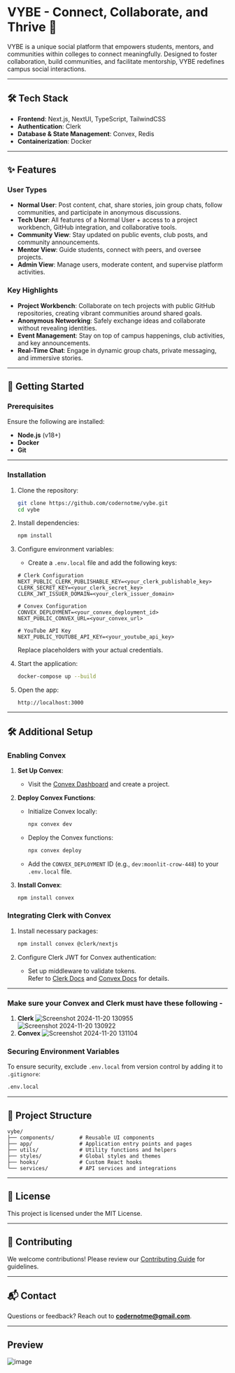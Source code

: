 # VYBE - Connect, Collaborate, and Thrive 🚀

VYBE is a unique social platform that empowers students, mentors, and communities within colleges to connect meaningfully. Designed to foster collaboration, build communities, and facilitate mentorship, VYBE redefines campus social interactions.

---

## 🛠️ Tech Stack
- **Frontend**: Next.js, NextUI, TypeScript, TailwindCSS  
- **Authentication**: Clerk  
- **Database & State Management**: Convex, Redis  
- **Containerization**: Docker  

---

## ✨ Features

### User Types
- **Normal User**: Post content, chat, share stories, join group chats, follow communities, and participate in anonymous discussions.  
- **Tech User**: All features of a Normal User + access to a project workbench, GitHub integration, and collaborative tools.  
- **Community View**: Stay updated on public events, club posts, and community announcements.  
- **Mentor View**: Guide students, connect with peers, and oversee projects.  
- **Admin View**: Manage users, moderate content, and supervise platform activities.  

### Key Highlights
- **Project Workbench**: Collaborate on tech projects with public GitHub repositories, creating vibrant communities around shared goals.  
- **Anonymous Networking**: Safely exchange ideas and collaborate without revealing identities.  
- **Event Management**: Stay on top of campus happenings, club activities, and key announcements.  
- **Real-Time Chat**: Engage in dynamic group chats, private messaging, and immersive stories.  

---

## 🚀 Getting Started

### Prerequisites
Ensure the following are installed:  
- **Node.js** (v18+)  
- **Docker**  
- **Git**  

---

### Installation

1. Clone the repository:
   ```bash
   git clone https://github.com/codernotme/vybe.git
   cd vybe
   ```

2. Install dependencies:
   ```bash
   npm install
   ```

3. Configure environment variables:
   - Create a `.env.local` file and add the following keys:

   ```env
   # Clerk Configuration
   NEXT_PUBLIC_CLERK_PUBLISHABLE_KEY=<your_clerk_publishable_key>
   CLERK_SECRET_KEY=<your_clerk_secret_key>
   CLERK_JWT_ISSUER_DOMAIN=<your_clerk_issuer_domain>

   # Convex Configuration
   CONVEX_DEPLOYMENT=<your_convex_deployment_id>
   NEXT_PUBLIC_CONVEX_URL=<your_convex_url>

   # YouTube API Key
   NEXT_PUBLIC_YOUTUBE_API_KEY=<your_youtube_api_key>
   ```

   Replace placeholders with your actual credentials.

4. Start the application:
   ```bash
   docker-compose up --build
   ```

5. Open the app:
   ```
   http://localhost:3000
   ```

---

## 🛠️ Additional Setup

### Enabling Convex

1. **Set Up Convex**:
   - Visit the [Convex Dashboard](https://dashboard.convex.dev/) and create a project.

2. **Deploy Convex Functions**:
   - Initialize Convex locally:
     ```bash
     npx convex dev
     ```
   - Deploy the Convex functions:
     ```bash
     npx convex deploy
     ```
   - Add the `CONVEX_DEPLOYMENT` ID (e.g., `dev:moonlit-crow-448`) to your `.env.local` file.

3. **Install Convex**:
   ```bash
   npm install convex
   ```

### Integrating Clerk with Convex

1. Install necessary packages:
   ```bash
   npm install convex @clerk/nextjs
   ```

2. Configure Clerk JWT for Convex authentication:  
   - Set up middleware to validate tokens.  
   Refer to [Clerk Docs](https://clerk.com/docs/) and [Convex Docs](https://docs.convex.dev/auth/clerk) for details.

---

### Make sure your Convex and Clerk must have these following -
1) **Clerk**
   ![Screenshot 2024-11-20 130955](https://github.com/user-attachments/assets/563b2953-6ec6-4102-9c64-e5ae2d889719)
   ![Screenshot 2024-11-20 130922](https://github.com/user-attachments/assets/85265679-5f1f-463f-ba23-bac72443a41e)
2) **Convex**
   ![Screenshot 2024-11-20 131104](https://github.com/user-attachments/assets/66839ca7-7dd9-4e62-9fb4-55c2ee7963d5)


### Securing Environment Variables
To ensure security, exclude `.env.local` from version control by adding it to `.gitignore`:
```bash
.env.local
```

---

## 📂 Project Structure
```
vybe/
├── components/        # Reusable UI components
├── app/               # Application entry points and pages
├── utils/             # Utility functions and helpers
├── styles/            # Global styles and themes
├── hooks/             # Custom React hooks
└── services/          # API services and integrations
```

---

## 📄 License
This project is licensed under the MIT License.

---

## 🤝 Contributing
We welcome contributions! Please review our [Contributing Guide](CONTRIBUTING.md) for guidelines.

---

## 📬 Contact
Questions or feedback? Reach out to **codernotme@gmail.com**.

---
## Preview
![image](https://github.com/user-attachments/assets/cc8ea663-5f2d-4aa1-b3b4-752ba639a655)
